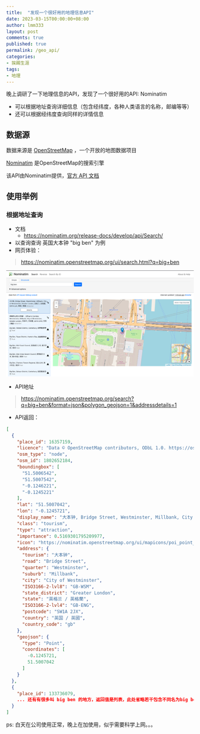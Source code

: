 ```yaml
---
title:  "发现一个很好用的地理信息API"
date: 2023-03-15T00:00:00+08:00
author: lmm333
layout: post
comments: true
published: true
permalink: /geo_api/
categories:
- 挨踢生涯
tags:
- 地理
---
```


晚上调研了一下地理信息的API，发现了一个很好用的API: Nominatim
- 可以根据地址查询详细信息（包含经纬度，各种人类语言的名称，邮编等等）
- 还可以根据经纬度查询同样的详情信息

## 数据源
数据来源是 [OpenStreetMap](https://www.openstreetmap.org/) ，一个开放的地图数据项目

[Nominatim](https://nominatim.openstreetmap.org/ui/about.html) 是OpenStreetMap的搜索引擎

该API由Nominatim提供，[官方 API 文档](https://nominatim.org/release-docs/develop/api/Overview/)

## 使用举例
<!--more-->
### 根据地址查询
- 文档
  - https://nominatim.org/release-docs/develop/api/Search/
- 以查询查询 英国大本钟 "big ben" 为例
- 网页体验：
> https://nominatim.openstreetmap.org/ui/search.html?q=big+ben

![geo_ui](../images/23-03-15-geo_api.png)
- API地址
> https://nominatim.openstreetmap.org/search?q=big+ben&format=json&polygon_geojson=1&addressdetails=1
- API返回：
```json
[
  {
    "place_id": 16357159,
    "licence": "Data © OpenStreetMap contributors, ODbL 1.0. https://osm.org/copyright",
    "osm_type": "node",
    "osm_id": 1802652184,
    "boundingbox": [
      "51.5006542",
      "51.5007542",
      "-0.1246221",
      "-0.1245221"
    ],
    "lat": "51.5007042",
    "lon": "-0.1245721",
    "display_name": "大本钟, Bridge Street, Westminster, Millbank, City of Westminster, Greater London, 英格兰 / 英格蘭, SW1A 2JX, 英国 / 英國",
    "class": "tourism",
    "type": "attraction",
    "importance": 0.5169301795209977,
    "icon": "https://nominatim.openstreetmap.org/ui/mapicons/poi_point_of_interest.p.20.png",
    "address": {
      "tourism": "大本钟",
      "road": "Bridge Street",
      "quarter": "Westminster",
      "suburb": "Millbank",
      "city": "City of Westminster",
      "ISO3166-2-lvl8": "GB-WSM",
      "state_district": "Greater London",
      "state": "英格兰 / 英格蘭",
      "ISO3166-2-lvl4": "GB-ENG",
      "postcode": "SW1A 2JX",
      "country": "英国 / 英國",
      "country_code": "gb"
    },
    "geojson": {
      "type": "Point",
      "coordinates": [
        -0.1245721,
        51.5007042
      ]
    }
  },
  {
    "place_id": 133736079,
    ... 还有有很多叫 big ben 的地方，返回值是列表，此处省略若干包含不同名为big ben的地点
  }
]
```

ps: 白天在公司使用正常，晚上在加使用，似乎需要科学上网。。。